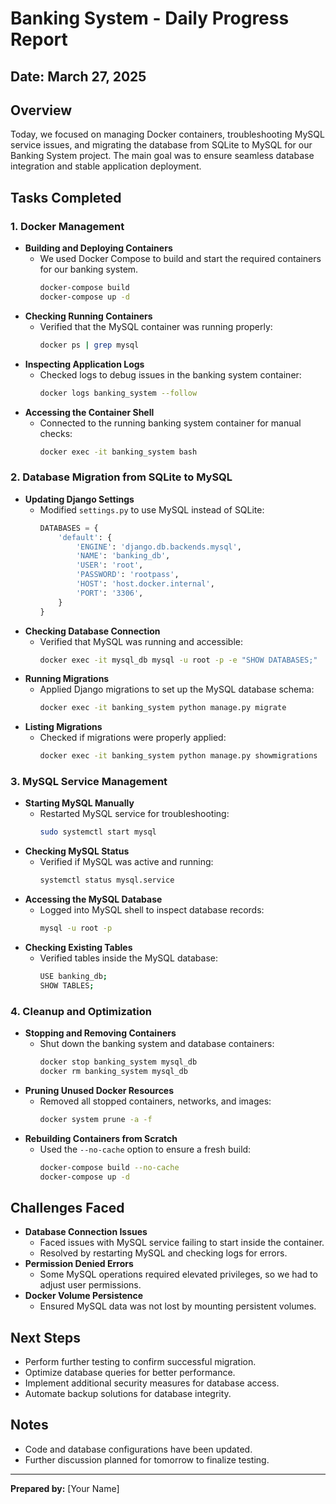 # Banking System - Daily Progress Report

## Date: March 27, 2025

## Overview
Today, we focused on managing Docker containers, troubleshooting MySQL service issues, and migrating the database from SQLite to MySQL for our Banking System project. The main goal was to ensure seamless database integration and stable application deployment.

## Tasks Completed

### 1. Docker Management
- **Building and Deploying Containers**
  - We used Docker Compose to build and start the required containers for our banking system.
    ```sh
    docker-compose build
    docker-compose up -d
    ```
- **Checking Running Containers**
  - Verified that the MySQL container was running properly:
    ```sh
    docker ps | grep mysql
    ```
- **Inspecting Application Logs**
  - Checked logs to debug issues in the banking system container:
    ```sh
    docker logs banking_system --follow
    ```
- **Accessing the Container Shell**
  - Connected to the running banking system container for manual checks:
    ```sh
    docker exec -it banking_system bash
    ```

### 2. Database Migration from SQLite to MySQL
- **Updating Django Settings**
  - Modified `settings.py` to use MySQL instead of SQLite:
    ```python
    DATABASES = {
        'default': {
            'ENGINE': 'django.db.backends.mysql',
            'NAME': 'banking_db',
            'USER': 'root',
            'PASSWORD': 'rootpass',
            'HOST': 'host.docker.internal',
            'PORT': '3306',
        }
    }
    ```
- **Checking Database Connection**
  - Verified that MySQL was running and accessible:
    ```sh
    docker exec -it mysql_db mysql -u root -p -e "SHOW DATABASES;"
    ```
- **Running Migrations**
  - Applied Django migrations to set up the MySQL database schema:
    ```sh
    docker exec -it banking_system python manage.py migrate
    ```
- **Listing Migrations**
  - Checked if migrations were properly applied:
    ```sh
    docker exec -it banking_system python manage.py showmigrations
    ```

### 3. MySQL Service Management
- **Starting MySQL Manually**
  - Restarted MySQL service for troubleshooting:
    ```sh
    sudo systemctl start mysql
    ```
- **Checking MySQL Status**
  - Verified if MySQL was active and running:
    ```sh
    systemctl status mysql.service
    ```
- **Accessing the MySQL Database**
  - Logged into MySQL shell to inspect database records:
    ```sh
    mysql -u root -p
    ```
- **Checking Existing Tables**
  - Verified tables inside the MySQL database:
    ```sh
    USE banking_db;
    SHOW TABLES;
    ```

### 4. Cleanup and Optimization
- **Stopping and Removing Containers**
  - Shut down the banking system and database containers:
    ```sh
    docker stop banking_system mysql_db
    docker rm banking_system mysql_db
    ```
- **Pruning Unused Docker Resources**
  - Removed all stopped containers, networks, and images:
    ```sh
    docker system prune -a -f
    ```
- **Rebuilding Containers from Scratch**
  - Used the `--no-cache` option to ensure a fresh build:
    ```sh
    docker-compose build --no-cache
    docker-compose up -d
    ```

## Challenges Faced
- **Database Connection Issues**
  - Faced issues with MySQL service failing to start inside the container.
  - Resolved by restarting MySQL and checking logs for errors.
- **Permission Denied Errors**
  - Some MySQL operations required elevated privileges, so we had to adjust user permissions.
- **Docker Volume Persistence**
  - Ensured MySQL data was not lost by mounting persistent volumes.

## Next Steps
- Perform further testing to confirm successful migration.
- Optimize database queries for better performance.
- Implement additional security measures for database access.
- Automate backup solutions for database integrity.

## Notes
- Code and database configurations have been updated.
- Further discussion planned for tomorrow to finalize testing.

---
**Prepared by:** [Your Name]

